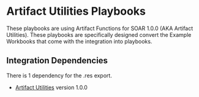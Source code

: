 # Artifact Utilities Playbooks

These playbooks are using Artifact Functions for SOAR 1.0.0 (AKA Artifact Utilities). These playbooks are specifically designed convert the Example Workbooks that come with the integration into playbooks.

## Integration Dependencies
There is 1 dependency for the .res export.

- [Artifact Utilities](https://exchange.xforce.ibmcloud.com/hub/extension/aa67d7bce0a2dedd0f200baa6181fded) version 1.0.0
